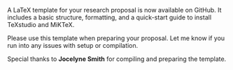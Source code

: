 A LaTeX template for your research proposal is now available on GitHub. It includes a basic structure, formatting, and a quick-start guide to install TeXstudio and MiKTeX.

Please use this template when preparing your proposal. Let me know if you run into any issues with setup or compilation.

Special thanks to **Jocelyne Smith** for compiling and preparing the template.
